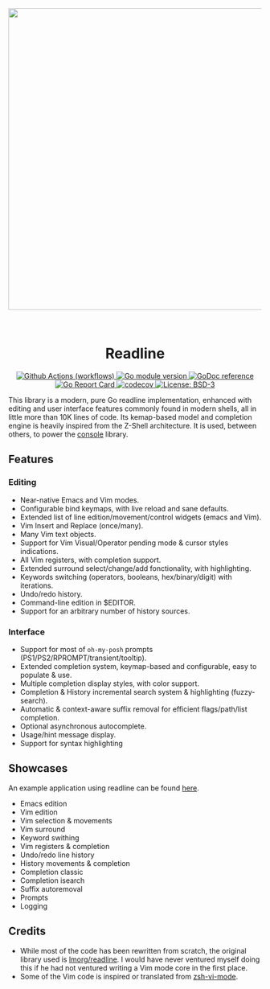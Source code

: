 
<div align="center">
  <a href="https://github.com/reeflective/readline">
    <img alt="" src="" width="600">
  </a>

  <br> <h1>  Readline </h1>

</div>


<!-- Badges -->
<p align="center">
  <a href="https://github.com/reeflective/readline/workflows/:workflow-name/badge.svg?branch=:branch-name">
    <img src=""
      alt="Github Actions (workflows)" />
  </a>

  <a href="https://github.com/reeflective/readline">
    <img src="https://img.shields.io/github/go-mod/go-version/reeflective/readline.svg"
      alt="Go module version" />
  </a>

  <a href="https://godoc.org/reeflective/go/readline">
    <img src="https://img.shields.io/badge/godoc-reference-blue.svg"
      alt="GoDoc reference" />
  </a>

  <a href="https://goreportcard.com/report/github.com/reeflective/readline">
    <img src="https://goreportcard.com/badge/github.com/reeflective/readline"
      alt="Go Report Card" />
  </a>

  <a href="https://codecov.io/gh/reeflective/readline">
    <img src="https://codecov.io/gh/reeflective/readline/branch/master/graph/badge.svg"
      alt="codecov" />
  </a>

  <a href="https://opensource.org/licenses/BSD-3-Clause">
    <img src="https://img.shields.io/badge/License-BSD_3--Clause-blue.svg"
      alt="License: BSD-3" />
  </a>
</p>

This library is a modern, pure Go readline implementation, enhanced with editing and user 
interface features commonly found in modern shells, all in little more than 10K lines of code.
Its kemap-based model and completion engine is heavily inspired from the Z-Shell architecture.
It is used, between others, to power the [console](https://github.com/reeflective/console) library.

## Features

### Editing
- Near-native Emacs and Vim modes.
- Configurable bind keymaps, with live reload and sane defaults.
- Extended list of line edition/movement/control widgets (emacs and Vim).
- Vim Insert and Replace (once/many).
- Many Vim text objects.
- Support for Vim Visual/Operator pending mode & cursor styles indications.
- All Vim registers, with completion support.
- Extended surround select/change/add fonctionality, with highlighting.
- Keywords switching (operators, booleans, hex/binary/digit) with iterations.
- Undo/redo history.
- Command-line edition in $EDITOR.
- Support for an arbitrary number of history sources.

### Interface
- Support for most of `oh-my-posh` prompts (PS1/PS2/RPROMPT/transient/tooltip).
- Extended completion system, keymap-based and configurable, easy to populate & use.
- Multiple completion display styles, with color support.
- Completion & History incremental search system & highlighting (fuzzy-search).
- Automatic & context-aware suffix removal for efficient flags/path/list completion.
- Optional asynchronous autocomplete.
- Usage/hint message display.
- Support for syntax highlighting

## Showcases

An example application using readline can be found [here]().

- Emacs edition
- Vim edition
- Vim selection & movements
- Vim surround
- Keyword swithing
- Vim registers & completion
- Undo/redo line history
- History movements & completion
- Completion classic
- Completion isearch
- Suffix autoremoval
- Prompts
- Logging

## Credits

- While most of the code has been rewritten from scratch, the original library used is [lmorg/readline](https://github.com/lmorg/readline).
  I would have never ventured myself doing this if he had not ventured writing a Vim mode core in the first place. 
- Some of the Vim code is inspired or translated from [zsh-vi-mode](https://github.com/jeffreytse/zsh-vi-mode).
